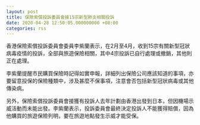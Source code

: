```yaml
---
layout: post
title: 保險索償投訴委員會接15宗新型肺炎相關投訴
date: 2020-04-28 12:50:05.000000000 +08:00
categories: rss
---
```


香港保險索償投訴委員會委員李紫蘭表示，在2月至4月，收到15宗有關新型冠狀病毒疫情的投訴，全部與旅遊保險相關，其中4宗投訴已自行處理或撤銷，其他則正在處理。

李紫蘭提醒市民購買保險時記得如實申報，詳細列出保險公司應該知道的事項，亦要留意投保的保險種類中，涉及甚麼不保事項，注意會否包括新型冠狀病毒或其他傳染病。

另外，保險索償投訴委員會接獲有投訴人去年計劃由香港出發到日本，但因機場示威活動而未能出發。李紫蘭表示，投訴委員會最終決定投訴人不能獲得賠償，因為他購買的旅遊保險列明，要在旅遊地點發生示威才能受保。
